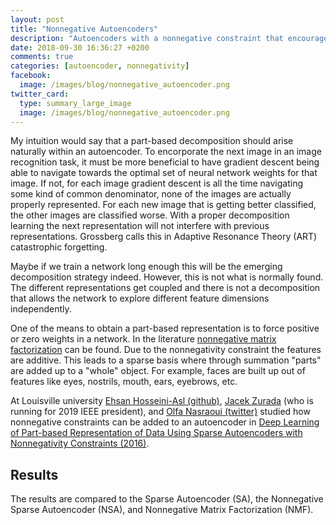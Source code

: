 ```yaml
---
layout: post
title: "Nonnegative Autoencoders"
description: "Autoencoders with a nonnegative constraint that encourages part-based representations at the latent layer."
date: 2018-09-30 16:36:27 +0200
comments: true
categories: [autoencoder, nonnegativity]
facebook:
  image: /images/blog/nonnegative_autoencoder.png
twitter_card:
  type: summary_large_image
  image: /images/blog/nonnegative_autoencoder.png
---
```


My intuition would say that a part-based decomposition should arise naturally within an autoencoder. To encorporate
the next image in an image recognition task, it must be more beneficial to have gradient descent being able to 
navigate towards the optimal set of neural network weights for that image. If not, for each image gradient descent
is all the time navigating some kind of common denominator, none of the images are actually properly represented.
For each new image that is getting better classified, the other images are classified worse. With a proper
decomposition learning the next representation will not interfere with previous representations. Grossberg calls this
in Adaptive Resonance Theory (ART) catastrophic forgetting. 

Maybe if we train a network long enough this will be the emerging decomposition strategy indeed. However, this is not
what is normally found. The different representations get coupled and there is not a decomposition that allows
the network to explore different feature dimensions independently.

One of the means to obtain a part-based representation is to force positive or zero weights in a network. In the 
literature [nonnegative matrix factorization](https://yliapis.github.io/Non-Negative-Matrix-Factorization/) can be 
found. Due to the nonnegativity constraint the features are additive. This leads to a sparse basis where through
summation "parts" are added up to a "whole" object. For example, faces are built up out of features like eyes, nostrils,
mouth, ears, eyebrows, etc.

<!--more-->

At Louisville university
[Ehsan Hosseini-Asl (github)](https://github.com/ehosseiniasl),
[Jacek Zurada](http://www.jacekzurada.org/) (who is running for 2019 IEEE president), and
[Olfa Nasraoui (twitter)](https://twitter.com/olfanasraoui)
studied how nonnegative constraints can be added to an autoencoder in 
[Deep Learning of Part-based Representation of Data Using Sparse Autoencoders with Nonnegativity Constraints (2016)](https://arxiv.org/pdf/1601.02733.pdf).



## Results

The results are compared to the Sparse Autoencoder (SA), the Nonnegative Sparse Autoencoder (NSA), and Nonnegative Matrix 
Factorization (NMF). 

